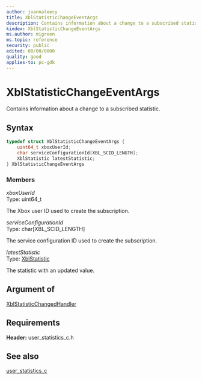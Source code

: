 ```yaml
---
author: joannaleecy
title: XblStatisticChangeEventArgs
description: Contains information about a change to a subscribed statistic.
kindex: XblStatisticChangeEventArgs
ms.author: migreen
ms.topic: reference
security: public
edited: 00/00/0000
quality: good
applies-to: pc-gdk
---
```


# XblStatisticChangeEventArgs  

Contains information about a change to a subscribed statistic.  

## Syntax  
  
```cpp
typedef struct XblStatisticChangeEventArgs {  
    uint64_t xboxUserId;  
    char serviceConfigurationId[XBL_SCID_LENGTH];  
    XblStatistic latestStatistic;  
} XblStatisticChangeEventArgs  
```
  
### Members  
  
*xboxUserId*  
Type: uint64_t  
  
The Xbox user ID used to create the subscription.
  
*serviceConfigurationId*  
Type: char[XBL_SCID_LENGTH]  
  
The service configuration ID used to create the subscription.
  
*latestStatistic*  
Type: [XblStatistic](xblstatistic.md)  
  
The statistic with an updated value.
  
## Argument of
  
[XblStatisticChangedHandler](../functions/xblstatisticchangedhandler.md)
  
## Requirements  
  
**Header:** user_statistics_c.h
  
## See also  
[user_statistics_c](../user_statistics_c_members.md)  
  
  